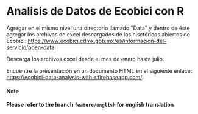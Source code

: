 # Analisis de Datos de Ecobici con R

Agregar en el mismo nivel una directorio llamado "Data" y dentro de éste agregar los archivos de excel descargados de los hisctóricos abiertos de Ecobici: https://www.ecobici.cdmx.gob.mx/es/informacion-del-servicio/open-data.

Descarga los archivos excel desde el mes de enero hasta julio.

Encuentre la presentación en un documento HTML en el siguiente enlace: https://ecobici-data-analysis-with-r.firebaseapp.com/.

#### **Note**
**Please refer to the branch `feature/english` for english translation**
